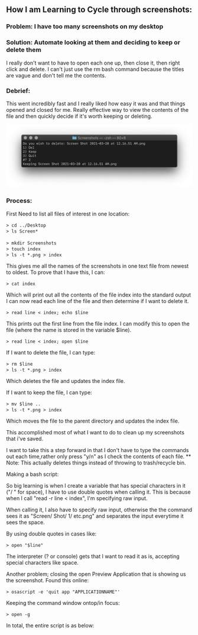 ## How I am Learning to Cycle through screenshots:

### Problem: I have too many screenshots on my desktop
### Solution: Automate looking at them and deciding to keep or delete them
I really don't want to have to open each one up, then close it, then right click and delete.
I can't just use the rm bash command because the titles are vague and don't tell me the contents.

### Debrief:
This went incredibly fast and I really liked how easy it was and that things opened and closed for me. Really effective way to view the contents of the file and then quickly decide if it's worth keeping or deleting.


![In Action](https://github.com/davinbirdi/LearningBash/blob/main/CleaningUpScreenshots/cleanup-sc-2.png?raw=true)


### Process: 

First Need to list all files of interest in one location:
```
> cd ../Desktop
> ls Screen*

> mkdir Screenshots
> touch index
> ls -t *.png > index
```

This gives me all the names of the screenshots in one text file from newest to oldest.
To prove that I have this, I can:
```
> cat index
```
Which will print out all the contents of the file index into the standard output
I can now read each line of the file and then determine if I want to delete it.
```
> read line < index; echo $line
```
This prints out the first line from the file index.
I can modify this to open the file (where the name is stored in the variable $line).
```
> read line < index; open $line
```
If I want to delete the file, I can type:
```
> rm $line
> ls -t *.png > index
```
Which deletes the file and updates the index file.

If I want to keep the file, I can type:
```
> mv $line ..
> ls -t *.png > index
```
Which moves the file to the parent directory and updates the index file.

This accomplished most of what I want to do to clean up my screenshots that i've saved.


I want to take this a step forward in that I don't have to type the commands out each time,rather only press "y/n" as I check the contents of each file.
** Note: This actually deletes things instead of throwing to trash/recycle bin.



Making a bash script:

So big learning is when I create a variable that has special characters in it ("/ " for space), I have to use double quotes when calling it.
This is because when I call "read -r line < index", I'm specifying raw input.

When calling it, I also have to specify raw input, otherwise the the command sees it as "Screen/ Shot/ 1/ etc.png" and separates the input everytime it sees the space.

By using double quotes in cases like:
```
> open "$line"
```
The interpreter (? or console) gets that I want to read it as is, accepting special characters like space.


Another problem; closing the open Preview Application that is showing us the screenshot.
Found this online:
```
> osascript -e 'quit app "APPLICATIONNAME"'
```
Keeping the command window ontop/in focus:
```
> open -g
```


In total, the entire script is as below:


